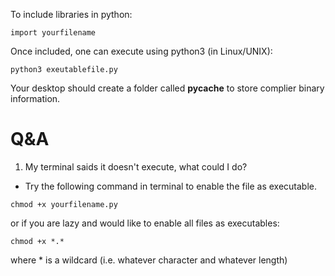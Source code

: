 To include libraries in python:
```
import yourfilename

```

Once included, one can execute using python3 (in Linux/UNIX):
```
python3 exeutablefile.py

```

Your desktop should create a folder called __pycache__ to store complier binary information.

# Q&A
1. My terminal saids it doesn't execute, what could I do?
  - Try the following command in terminal to enable the file as executable.
  ```
  chmod +x yourfilename.py
  ```
  
  or if you are lazy and would like to enable all files as executables:
  
  ```
  chmod +x *.*
  ```
  where * is a wildcard (i.e. whatever character and whatever length)
